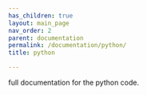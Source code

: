 ```yaml
---
has_children: true
layout: main_page
nav_order: 2
parent: documentation
permalink: /documentation/python/
title: python

---
```


full documentation for the python code.